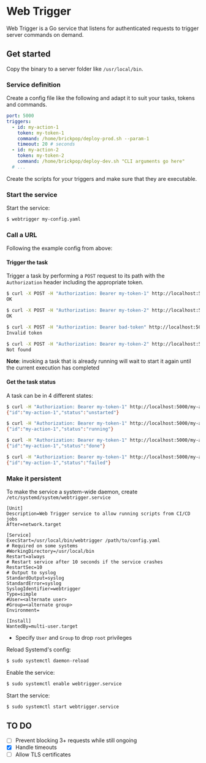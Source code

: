 # Web Trigger

Web Trigger is a Go service that listens for authenticated requests to trigger server commands on demand.

## Get started

Copy the binary to a server folder like `/usr/local/bin`.

### Service definition

Create a config file like the following and adapt it to suit your tasks, tokens and commands.

```yaml
port: 5000
triggers:
  - id: my-action-1
    token: my-token-1
    command: /home/brickpop/deploy-prod.sh --param-1
    timeout: 20 # seconds
  - id: my-action-2
    token: my-token-2
    command: /home/brickpop/deploy-dev.sh "CLI arguments go here"
  # ...
```

Create the scripts for your triggers and make sure that they are executable.

### Start the service

Start the service:

```sh
$ webtrigger my-config.yaml
```

### Call a URL

Following the example config from above:

#### Trigger the task

Trigger a task by performing a `POST` request to its path with the `Authorization` header including the appropriate token.

```sh
$ curl -X POST -H "Authorization: Bearer my-token-1" http://localhost:5000/my-action-1
OK
```

```sh
$ curl -X POST -H "Authorization: Bearer my-token-2" http://localhost:5000/my-action-2
OK
```

```sh
$ curl -X POST -H "Authorization: Bearer bad-token" http://localhost:5000/my-action-2
Invalid token
```

```sh
$ curl -X POST -H "Authorization: Bearer my-token-2" http://localhost:5000/does-not-exist
Not found
```

**Note**: invoking a task that is already running will wait to start it again until the current execution has completed

#### Get the task status

A task can be in 4 different states:

```sh
$ curl -H "Authorization: Bearer my-token-1" http://localhost:5000/my-action-1
{"id":"my-action-1","status":"unstarted"}
```

```sh
$ curl -H "Authorization: Bearer my-token-1" http://localhost:5000/my-action-1
{"id":"my-action-1","status":"running"}
```

```sh
$ curl -H "Authorization: Bearer my-token-1" http://localhost:5000/my-action-1
{"id":"my-action-1","status":"done"}
```

```sh
$ curl -H "Authorization: Bearer my-token-1" http://localhost:5000/my-action-1
{"id":"my-action-1","status":"failed"}
```

### Make it persistent

To make the service a system-wide daemon, create `/etc/systemd/system/webtrigger.service`

```
[Unit]
Description=Web Trigger service to allow running scripts from CI/CD jobs
After=network.target

[Service]
ExecStart=/usr/local/bin/webtrigger /path/to/config.yaml
# Required on some systems
#WorkingDirectory=/usr/local/bin
Restart=always
# Restart service after 10 seconds if the service crashes
RestartSec=10
# Output to syslog
StandardOutput=syslog
StandardError=syslog
SyslogIdentifier=webtrigger
Type=simple
#User=<alternate user>
#Group=<alternate group>
Environment=

[Install]
WantedBy=multi-user.target
```

- Specify `User` and `Group` to drop `root` privileges

Reload Systemd's config:

```sh
$ sudo systemctl daemon-reload
```

Enable the service:

```sh
$ sudo systemctl enable webtrigger.service
```

Start the service:

```sh
$ sudo systemctl start webtrigger.service
```
<!--
### TLS encryption

On a typical scenario you will want your access tokens to travel encrypted.

If you are running a reverse proxy like Nginx, you can forward incoming HTTPS requests to webtrigger on a local port. But if Nginx itself is running within a Docker container, you might have issues forwarding requests back to webtrigger on the host system.

For such scenarios, you can enable TLS encryption right on webtrigger itself.

Then, pass the `TLS_CERT` and `TLS_KEY` environment variables. 

```sh
$ PORT=1234 TLS_CERT=/path/to/server.cert TLS_KEY=/path/to/server.key node .
Using ./triggers.yaml as the config file
Listening on https://0.0.0.0:1234
```

You can also pass `TLS_CHAIN` to specify the certificate chain of your CA.

```sh
$ PORT=1234 TLS_CERT=/path/to/server.pem TLS_KEY=/path/to/server.pem TLS_CHAIN=/path/to/chain.pem node .
Using ./triggers.yaml as the config file
Listening on https://0.0.0.0:1234
```

#### Self signed

Self signed certificates can also be used:

```sh
$ openssl req -nodes -new -x509 -keyout server.key -out server.cert
# enter any dummy data

$ chmod 400 server.key server.cert
```

Just tell `curl` to ignore the certificate credentials and you are good to go:

```sh
$ curl --insecure -H "Authorization: Bearer my-token-1" -X POST https://my-host:5000/my-action-1
OK
```

-->

## TO DO

- [ ] Prevent blocking 3+ requests while still ongoing
- [x] Handle timeouts
- [ ] Allow TLS certificates
